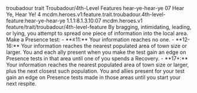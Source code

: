 <ability>
  <metadata>
    <class>troubadour</class>
    <feature_type>trait</feature_type>
    <file_dpath>Troubadour/4th-Level Features</file_dpath>
    <item_id>hear-ye-hear-ye</item_id>
    <item_index>07</item_index>
    <item_name>Hear Ye, Hear Ye!</item_name>
    <level>4</level>
    <scc>mcdm.heroes.v1:feature.trait.troubadour.4th-level-feature:hear-ye-hear-ye</scc>
    <scdc>1.1.1:8.1.3.10:07</scdc>
    <source>mcdm.heroes.v1</source>
    <type>feature/trait/troubadour/4th-level-feature</type>
  </metadata>
  <effects>
    <effect type="mundane">By bragging, intimidating, leading, or lying, you attempt to spread one piece of information into the local area. Make a Presence test:
- **≤11:** Your information reaches no one.
- **12-16:** Your information reaches the nearest populated area of town size or larger. You and each ally present when you make the test gain an edge on Presence tests in that area until one of you spends a Recovery.
- **17+:** Your information reaches the nearest populated area of town size or larger, plus the next closest such population. You and allies present for your test gain an edge on Presence tests made in those areas until you start your next respite.</effect>
  </effects>
</ability>
